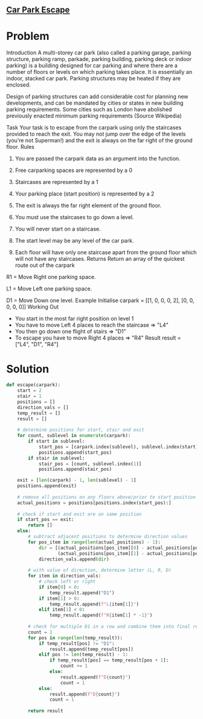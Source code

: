 ## [Car Park Escape](https://www.codewars.com/kata/591eab1d192fe0435e000014/)

# Problem
Introduction
A multi-storey car park (also called a parking garage, parking structure, parking ramp, parkade, parking building, parking deck or indoor parking) is a building designed for car parking and where there are a number of floors or levels on which parking takes place. It is essentially an indoor, stacked car park. Parking structures may be heated if they are enclosed.

Design of parking structures can add considerable cost for planning new developments, and can be mandated by cities or states in new building parking requirements. Some cities such as London have abolished previously enacted minimum parking requirements (Source Wikipedia)

Task
Your task is to escape from the carpark using only the staircases provided to reach the exit. You may not jump over the edge of the levels (you’re not Superman!) and the exit is always on the far right of the ground floor.
Rules
1. You are passed the carpark data as an argument into the function.

2. Free carparking spaces are represented by a 0

3. Staircases are represented by a 1

4. Your parking place (start position) is represented by a 2

5. The exit is always the far right element of the ground floor.

6. You must use the staircases to go down a level.

7. You will never start on a staircase.

8. The start level may be any level of the car park.

9. Each floor will have only one staircase apart from the ground floor which will not have any staircases.
Returns
Return an array of the quickest route out of the carpark

R1 = Move Right one parking space.

L1 = Move Left one parking space.

D1 = Move Down one level.
Example
Initialise
carpark = [[1, 0, 0, 0, 2],
           [0, 0, 0, 0, 0]]
Working Out
- You start in the most far right position on level 1
- You have to move Left 4 places to reach the staircase => "L4"
- You then go down one flight of stairs => "D1"
- To escape you have to move Right 4 places => "R4"
Result
result = ["L4", "D1", "R4"]

# Solution
```Python
def escape(carpark):
    start = 2
    stair = 1
    positions = []
    direction_vals = []
    temp_result = []
    result = []
    
    # determine positions for start, stair and exit
    for count, sublevel in enumerate(carpark):
        if start in sublevel:
            start_pos = [carpark.index(sublevel), sublevel.index(start)]
            positions.append(start_pos)
        if stair in sublevel:
            stair_pos = [count, sublevel.index(1)]
            positions.append(stair_pos)

    exit = [len(carpark) - 1, len(sublevel) - 1]
    positions.append(exit)
    
    # remove all positions on any floors above/prior to start position
    actual_positions = positions[positions.index(start_pos):]
    
    # check if start and exit are on same position
    if start_pos == exit:
        return []
    else:
        # subtract adjacent positions to determine direction values
        for pos_item in range(len(actual_positions) - 1):
            dir = [(actual_positions[pos_item][0] - actual_positions[pos_item + 1][0]),
                   (actual_positions[pos_item][1] - actual_positions[pos_item + 1][1])]
            direction_vals.append(dir)
    
        # with value of direction, determine letter (L, R, D)
        for item in direction_vals:
            # check left or right
            if item[0] < 0:
                temp_result.append("D1")
            if item[1] > 0:
                temp_result.append(f"L{item[1]}")
            elif item[1] < 0:
                temp_result.append(f"R{item[1] * -1}")
    
        # check for multiple D1 in a row and combine them into final result
        count = 1
        for pos in range(len(temp_result)):  
            if temp_result[pos] != "D1":
                result.append(temp_result[pos])
            elif pos != len(temp_result) - 1:
                if temp_result[pos] == temp_result[pos + 1]:
                    count += 1
                else:
                    result.append(f"D{count}")
                    count = 1
            else:
                result.append(f"D{count}")
                count = 1
        
        return result
```
